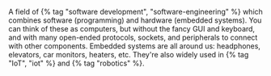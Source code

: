 ---
---

A field of {% tag "software development", "software-engineering" %} which combines software (programming) and hardware (embedded systems). You can think of these as computers, but without the fancy GUI and keyboard, and with many open-ended protocols, sockets, and peripherals to connect with other components. Embedded systems are all around us: headphones, elevators, car monitors, heaters, etc. They're also widely used in {% tag "IoT", "iot" %} and {% tag "robotics" %}.
